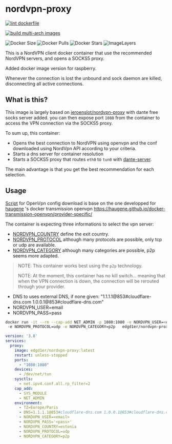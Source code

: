 # nordvpn-proxy

[![lint dockerfile](https://github.com/edgd1er/nordvpn-proxy/actions/workflows/lint.yml/badge.svg?branch=main)](https://github.com/edgd1er/nordvpn-proxy/actions/workflows/lint.yml)

[![build multi-arch images](https://github.com/edgd1er/nordvpn-proxy/actions/workflows/buildPush.yml/badge.svg?branch=main)](https://github.com/edgd1er/nordvpn-proxy/actions/workflows/buildPush.yml)

![Docker Size](https://badgen.net/docker/size/edgd1er/nordvpn-proxy?icon=docker&label=Size)
![Docker Pulls](https://badgen.net/docker/pulls/edgd1er/nordvpn-proxy?icon=docker&label=Pulls)
![Docker Stars](https://badgen.net/docker/stars/edgd1er/nordvpn-proxy?icon=docker&label=Stars)
![ImageLayers](https://badgen.net/docker/layers/edgd1er/nordvpn-proxy?icon=docker&label=Layers)


This is a NordVPN client docker container that use the recommended NordVPN servers, and opens a SOCKS5 proxy.

Added docker image version for raspberry.  

Whenever the connection is lost the unbound and sock daemon are killed, disconnecting all active connections.

## What is this?

This image is largely based on [jeroenslot/nordvpn-proxy](https://github.com/Joentje/nordvpn-proxy) with dante free socks server added. 
you can then expose port `1080` from the container to access the VPN connection via the SOCKS5 proxy.

To sum up, this container:
* Opens the best connection to NordVPN using openvpn and the conf downloaded using NordVpn API according to your criteria.
* Starts a dns server for container resolution
* Starts a SOCKS5 proxy that routes `eth0` to `tun0` with [dante-server](https://www.inet.no/dante/).

The main advantage is that you get the best recommendation for each selection.

## Usage

[Script](https://github.com/haugene/docker-transmission-openvpn/blob/master/openvpn/nordvpn/updateConfigs.sh) for OpenVpn config download is base on the one developped for [haugene](https://github.com/haugene/docker-transmission-openvpn) 's docker transmission openvpn
https://haugene.github.io/docker-transmission-openvpn/provider-specific/

The container is expecting three informations to select the vpn server:
* [NORDVPN_COUNTRY](https://api.nordvpn.com/v1/servers/countries) define the exit country.
* [NORDVPN_PROTOCOL](https://api.nordvpn.com/v1/technologies) although many protocols are possible, only tcp or udp are available.
* [NORDVPN_CATEGORY](https://api.nordvpn.com/v1/servers/groups) although many categories are possible, p2p seems more adapted.
 
> NOTE: This container works best using the `p2p` technology.
> 
> NOTE: At the moment, this container has no kill switch... meaning that when the VPN connection is down, the connection will be rerouted through your provider.

* DNS to uses external DNS, if none given: "1.1.1.1@853#cloudflare-dns.com 1.0.0.1@853#cloudflare-dns.com"
* NORDVPN_USER=email
* NORDVPN_PASS=pass

```bash
docker run -it --rm --cap-add NET_ADMIN -p 1080:1080 -e NORDVPN_USER=<email> -e NORDVPN_PASS='<pass>' -e NORDVPN_COUNTRY=Poland
 -e NORDVPN_PROTOCOL=udp -e NORDVPN_CATEGORY=p2p   edgd1er/nordvpn-proxy
```

```yaml
version: '3.8'
services:
  proxy:
    image: edgd1er/nordvpn-proxy:latest
    restart: unless-stopped
    ports:
      - "1080:1080"
    devices:
      - /dev/net/tun
    sysctls:
      - net.ipv4.conf.all.rp_filter=2
    cap_add:
      - SYS_MODULE
      - NET_ADMIN
    environment:
      - TZ=Europe/Paris
      - DNS=1.1.1.1@853#cloudflare-dns.com 1.0.0.1@853#cloudflare-dns.com
      - NORDVPN_USER=<email>
      - NORDVPN_PASS='<pass>'
      - NORDVPN_COUNTRY=estonia
      - NORDVPN_PROTOCOL=udp
      - NORDVPN_CATEGORY=p2p
```
